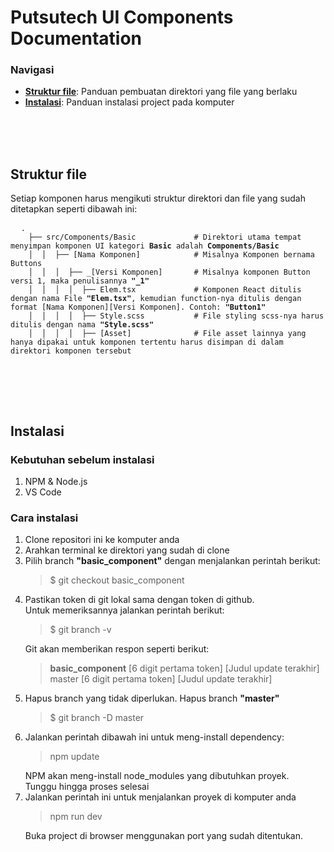 <h1>Putsutech UI Components Documentation</h1>

<h3>Navigasi</h3>
<ul>
  <li>
    <b><a href="#file_structure">Struktur file</a></b>: Panduan pembuatan direktori yang file yang berlaku
  </li>
  <li>
    <b><a href="#installation">Instalasi</a></b>: Panduan instalasi project pada komputer
  </li>
</ul>

<br> <br> <br>
<h2 id="file_structure">Struktur file</h2>
<p>Setiap komponen harus mengikuti struktur direktori dan file yang sudah ditetapkan seperti dibawah ini:</p>

<pre class="notranslate">
  <code>.
    ├── src/Components/Basic             # Direktori utama tempat menyimpan komponen UI kategori <b>Basic</b> adalah <b>Components/Basic</b>
    │  │  ├── [Nama Komponen]            # Misalnya Komponen bernama Buttons
    │  │  │  ├── _[Versi Komponen]       # Misalnya komponen Button versi 1, maka penulisannya <b>"_1"</b>
    │  │  │  │  ├── Elem.tsx             # Komponen React ditulis dengan nama File <b>"Elem.tsx"</b>, kemudian function-nya ditulis dengan format [Nama Komponen][Versi Komponen]. Contoh: <b>"Button1"</b>
    │  │  │  │  ├── Style.scss           # File styling scss-nya harus ditulis dengan nama <b>"Style.scss"</b>
    │  │  │  │  ├── [Asset]              # File asset lainnya yang hanya dipakai untuk komponen tertentu harus disimpan di dalam direktori komponen tersebut
  </code>
</pre>

<br> <br> <br>
<h2 id="installation">Instalasi</h2>

<h3>Kebutuhan sebelum instalasi</h3>
<ol>
  <li>NPM & Node.js</li>
  <li>VS Code</li>
</ol>

<h3>Cara instalasi</h3>
<ol>
  <li>
    Clone repositori ini ke komputer anda
  </li>
  <li>
    Arahkan terminal ke direktori yang sudah di clone
  </li>
  <li>
    Pilih branch <b>"basic_component"</b> dengan menjalankan perintah berikut:
    <blockquote>
      $ git checkout basic_component
    </blockquote>
  </li>
  <li>
    Pastikan token di git lokal sama dengan token di github.
    <br>Untuk memeriksannya jalankan perintah berikut:
    <blockquote>
      $ git branch -v
    </blockquote>
    Git akan memberikan respon seperti berikut:
    <blockquote>
      <b>basic_component</b> [6 digit pertama token] [Judul update terakhir]<br>
      master [6 digit pertama token] [Judul update terakhir]
    </blockquote>
  </li>
  <li>
    Hapus branch yang tidak diperlukan. Hapus branch <b>"master"</b>
    <blockquote>
      $ git branch -D master
    </blockquote>
  </li>
  <li>
    Jalankan perintah dibawah ini untuk meng-install dependency:
    <blockquote>
      npm update
    </blockquote>
    NPM akan meng-install node_modules yang dibutuhkan proyek.<br>
    Tunggu hingga proses selesai
  </li>
  <li>
    Jalankan perintah ini untuk menjalankan proyek di komputer anda
    <blockquote>
      npm run dev
    </blockquote>
    Buka project di browser menggunakan port yang sudah ditentukan.
  </li>
</ol>
